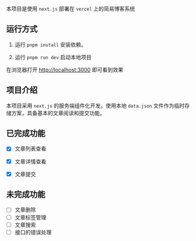 本项目是使用 `next.js` 部署在 `vercel` 上的简易博客系统

## 运行方式

1. 运行 `pnpm install` 安装依赖。

2. 运行 `pnpm run dev` 启动本地项目



在浏览器打开 [http://localhost:3000](http://localhost:3000) 即可看到效果 

## 项目介绍

本项目采用 `next.js` 的服务端组件化开发。使用本地 `data.json` 文件作为临时存储方案，具备基本的文章阅读和提交功能。

## 已完成功能

 - [x] 文章列表查看
 - [x] 文章详情查看
 - [x] 文章提交


## 未完成功能

- [ ] 文章删除
- [ ] 文章标签管理
- [ ] 文章搜索
- [ ] 接口的错误处理
